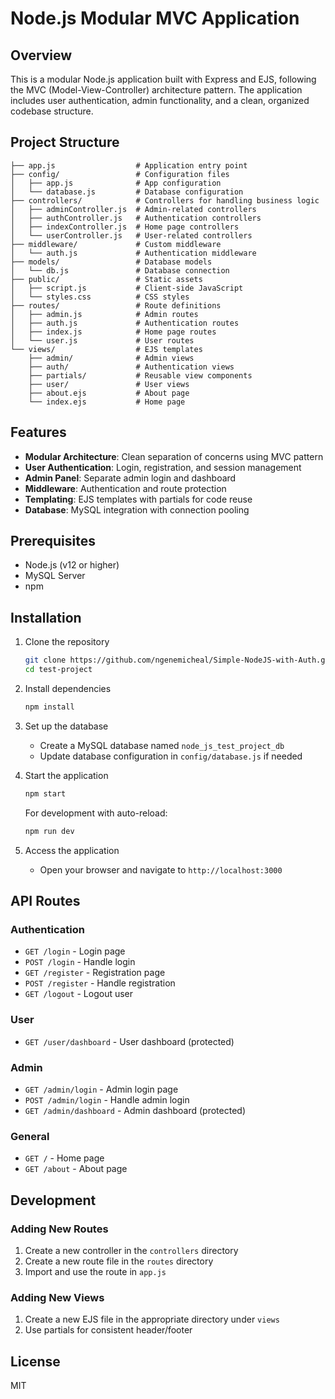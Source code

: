 # Node.js Modular MVC Application

## Overview
This is a modular Node.js application built with Express and EJS, following the MVC (Model-View-Controller) architecture pattern. The application includes user authentication, admin functionality, and a clean, organized codebase structure.

## Project Structure
```
├── app.js                  # Application entry point
├── config/                 # Configuration files
│   ├── app.js              # App configuration
│   └── database.js         # Database configuration
├── controllers/            # Controllers for handling business logic
│   ├── adminController.js  # Admin-related controllers
│   ├── authController.js   # Authentication controllers
│   ├── indexController.js  # Home page controllers
│   └── userController.js   # User-related controllers
├── middleware/             # Custom middleware
│   └── auth.js             # Authentication middleware
├── models/                 # Database models
│   └── db.js               # Database connection
├── public/                 # Static assets
│   ├── script.js           # Client-side JavaScript
│   └── styles.css          # CSS styles
├── routes/                 # Route definitions
│   ├── admin.js            # Admin routes
│   ├── auth.js             # Authentication routes
│   ├── index.js            # Home page routes
│   └── user.js             # User routes
└── views/                  # EJS templates
    ├── admin/              # Admin views
    ├── auth/               # Authentication views
    ├── partials/           # Reusable view components
    ├── user/               # User views
    ├── about.ejs           # About page
    └── index.ejs           # Home page
```

## Features
- **Modular Architecture**: Clean separation of concerns using MVC pattern
- **User Authentication**: Login, registration, and session management
- **Admin Panel**: Separate admin login and dashboard
- **Middleware**: Authentication and route protection
- **Templating**: EJS templates with partials for code reuse
- **Database**: MySQL integration with connection pooling

## Prerequisites
- Node.js (v12 or higher)
- MySQL Server
- npm

## Installation

1. Clone the repository
   ```bash
   git clone https://github.com/ngenemicheal/Simple-NodeJS-with-Auth.git
   cd test-project
   ```

2. Install dependencies
   ```bash
   npm install
   ```

3. Set up the database
   - Create a MySQL database named `node_js_test_project_db`
   - Update database configuration in `config/database.js` if needed

4. Start the application
   ```bash
   npm start
   ```
   For development with auto-reload:
   ```bash
   npm run dev
   ```

5. Access the application
   - Open your browser and navigate to `http://localhost:3000`

## API Routes

### Authentication
- `GET /login` - Login page
- `POST /login` - Handle login
- `GET /register` - Registration page
- `POST /register` - Handle registration
- `GET /logout` - Logout user

### User
- `GET /user/dashboard` - User dashboard (protected)

### Admin
- `GET /admin/login` - Admin login page
- `POST /admin/login` - Handle admin login
- `GET /admin/dashboard` - Admin dashboard (protected)

### General
- `GET /` - Home page
- `GET /about` - About page

## Development

### Adding New Routes
1. Create a new controller in the `controllers` directory
2. Create a new route file in the `routes` directory
3. Import and use the route in `app.js`

### Adding New Views
1. Create a new EJS file in the appropriate directory under `views`
2. Use partials for consistent header/footer

## License
MIT
